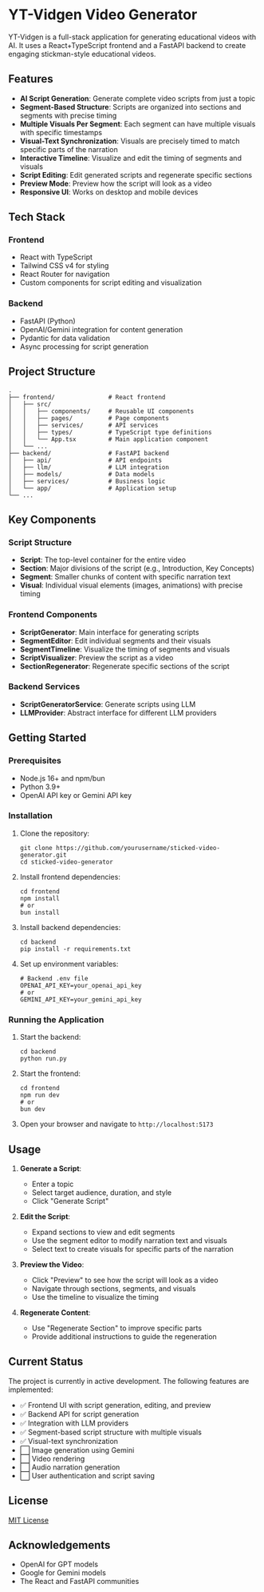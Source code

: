 # YT-Vidgen Video Generator

YT-Vidgen is a full-stack application for generating educational videos with AI. It uses a React+TypeScript frontend and a FastAPI backend to create engaging stickman-style educational videos.

## Features

- **AI Script Generation**: Generate complete video scripts from just a topic
- **Segment-Based Structure**: Scripts are organized into sections and segments with precise timing
- **Multiple Visuals Per Segment**: Each segment can have multiple visuals with specific timestamps
- **Visual-Text Synchronization**: Visuals are precisely timed to match specific parts of the narration
- **Interactive Timeline**: Visualize and edit the timing of segments and visuals
- **Script Editing**: Edit generated scripts and regenerate specific sections
- **Preview Mode**: Preview how the script will look as a video
- **Responsive UI**: Works on desktop and mobile devices

## Tech Stack

### Frontend
- React with TypeScript
- Tailwind CSS v4 for styling
- React Router for navigation
- Custom components for script editing and visualization

### Backend
- FastAPI (Python)
- OpenAI/Gemini integration for content generation
- Pydantic for data validation
- Async processing for script generation

## Project Structure

```
.
├── frontend/               # React frontend
│   ├── src/
│   │   ├── components/     # Reusable UI components
│   │   ├── pages/          # Page components
│   │   ├── services/       # API services
│   │   ├── types/          # TypeScript type definitions
│   │   └── App.tsx         # Main application component
│   └── ...
├── backend/                # FastAPI backend
│   ├── api/                # API endpoints
│   ├── llm/                # LLM integration
│   ├── models/             # Data models
│   ├── services/           # Business logic
│   └── app/                # Application setup
└── ...
```

## Key Components

### Script Structure

- **Script**: The top-level container for the entire video
- **Section**: Major divisions of the script (e.g., Introduction, Key Concepts)
- **Segment**: Smaller chunks of content with specific narration text
- **Visual**: Individual visual elements (images, animations) with precise timing

### Frontend Components

- **ScriptGenerator**: Main interface for generating scripts
- **SegmentEditor**: Edit individual segments and their visuals
- **SegmentTimeline**: Visualize the timing of segments and visuals
- **ScriptVisualizer**: Preview the script as a video
- **SectionRegenerator**: Regenerate specific sections of the script

### Backend Services

- **ScriptGeneratorService**: Generate scripts using LLM
- **LLMProvider**: Abstract interface for different LLM providers

## Getting Started

### Prerequisites

- Node.js 16+ and npm/bun
- Python 3.9+
- OpenAI API key or Gemini API key

### Installation

1. Clone the repository:
   ```
   git clone https://github.com/yourusername/sticked-video-generator.git
   cd sticked-video-generator
   ```

2. Install frontend dependencies:
   ```
   cd frontend
   npm install
   # or
   bun install
   ```

3. Install backend dependencies:
   ```
   cd backend
   pip install -r requirements.txt
   ```

4. Set up environment variables:
   ```
   # Backend .env file
   OPENAI_API_KEY=your_openai_api_key
   # or
   GEMINI_API_KEY=your_gemini_api_key
   ```

### Running the Application

1. Start the backend:
   ```
   cd backend
   python run.py
   ```

2. Start the frontend:
   ```
   cd frontend
   npm run dev
   # or
   bun dev
   ```

3. Open your browser and navigate to `http://localhost:5173`

## Usage

1. **Generate a Script**:
   - Enter a topic
   - Select target audience, duration, and style
   - Click "Generate Script"

2. **Edit the Script**:
   - Expand sections to view and edit segments
   - Use the segment editor to modify narration text and visuals
   - Select text to create visuals for specific parts of the narration

3. **Preview the Video**:
   - Click "Preview" to see how the script will look as a video
   - Navigate through sections, segments, and visuals
   - Use the timeline to visualize the timing

4. **Regenerate Content**:
   - Use "Regenerate Section" to improve specific parts
   - Provide additional instructions to guide the regeneration

## Current Status

The project is currently in active development. The following features are implemented:

- ✅ Frontend UI with script generation, editing, and preview
- ✅ Backend API for script generation
- ✅ Integration with LLM providers
- ✅ Segment-based script structure with multiple visuals
- ✅ Visual-text synchronization
- ⬜ Image generation using Gemini
- ⬜ Video rendering
- ⬜ Audio narration generation
- ⬜ User authentication and script saving

## License

[MIT License](LICENSE)

## Acknowledgements

- OpenAI for GPT models
- Google for Gemini models
- The React and FastAPI communities
